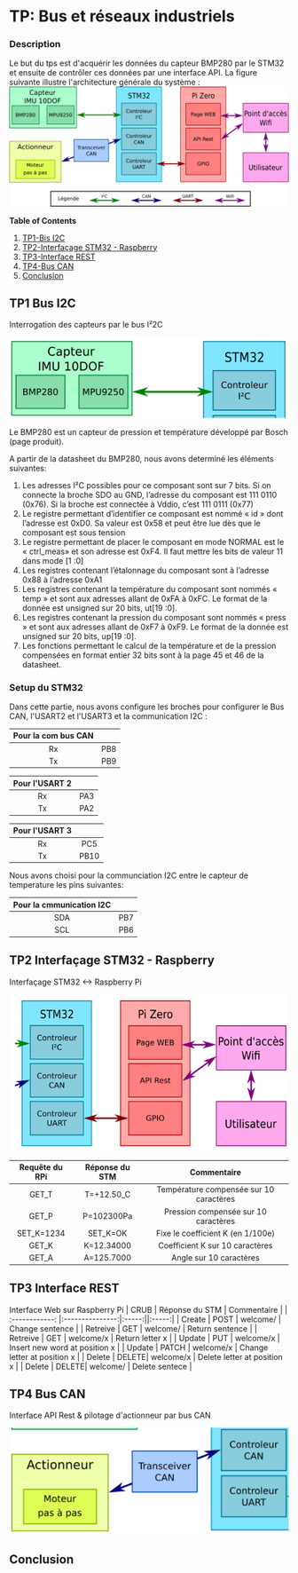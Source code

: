 # TP:  Bus et réseaux industriels
### Description
Le but du tps est d'acquérir les données du capteur BMP280 par le STM32 et ensuite de contrôler ces données par une interface API.
La figure suivante illustre l'architecture générale du système :
![Structure du projet](/img/TP_complet.png "Structure du projet")



**Table of Contents**
1. [TP1-Bis I2C](https://github.com/JuanYule/TP_Bus_et_reseaux/blob/main/README.md#tp1-bus-i2c)
2. [TP2-Interfaçage STM32 - Raspberry](https://github.com/JuanYule/TP_Bus_et_reseaux/blob/main/README.md#tp2-interfaçage-stm32---raspberry)
3. [TP3-Interface REST](https://github.com/JuanYule/TP_Bus_et_reseaux/blob/main/README.md#tp3-interface-rest)
4. [TP4-Bus CAN](https://github.com/JuanYule/TP_Bus_et_reseaux/blob/main/README.md#tp4-bus-can)
5. [Conclusion](https://github.com/JuanYule/TP_Bus_et_reseaux/blob/main/README.md#conclusion)

## TP1 Bus I2C
Interrogation des capteurs par le bus I²2C

![architecture_TP1](/img/architecture_TP1.png "Architecture TP1")

 Le BMP280 est un capteur de pression et température développé par Bosch (page produit).

 A partir de la datasheet du BMP280, nous avons determiné les éléments suivantes:
 1. Les adresses I²C possibles pour ce composant sont sur 7 bits. Si on connecte la broche SDO au GND, l’adresse du composant est 111 0110 (0x76). Si la broche est connectée à Vddio, c’est 111 0111 (0x77)
 2. Le registre permettant d’identifier ce composant est nommé « id » dont l’adresse est 0xD0. Sa valeur est 0x58 et peut être lue dès que le composant est sous tension 
 3. Le registre permettant de placer le composant en mode NORMAL est le « ctrl_meas» et son adresse est 0xF4. Il faut mettre les bits de valeur 11 dans mode [1 :0]
 4. Les registres contenant l’étalonnage du composant sont à l’adresse 0x88 à l’adresse 0xA1
 5. Les registres contenant la température du composant sont nommés « temp » et sont aux adresses allant de 0xFA à 0xFC. Le format de la donnée est unsigned sur 20 bits, ut[19 :0].
 6. Les registres contenant la pression du composant sont nommés « press » et sont aux adresses allant de 0xF7 à 0xF9. Le format de la donnée est unsigned sur 20 bits, up[19 :0].
 7. Les fonctions permettant le calcul de la température et de la pression compensées en format entier 32 bits sont à la page 45 et 46 de la datasheet.

 ### Setup du STM32

Dans cette partie, nous avons configure les broches pour configurer le Bus CAN, l'USART2 et l'USART3 et la communication I2C :

|Pour la com bus CAN||
| :------------: |:---------------:|
| Rx | PB8 |
| Tx | PB9 |

|Pour l'USART 2||
| :------------: |:---------------:|
| Rx | PA3 |
| Tx | PA2 |

|Pour l'USART 3||
| :------------: |:---------------:|
| Rx | PC5 |
| Tx | PB10 |

Nous avons choisi pour la communciation I2C entre le capteur de temperature les pins suivantes:

|Pour la cmmunication I2C||
| :------------: |:---------------:|
| SDA | PB7 |
| SCL | PB6 |


## TP2 Interfaçage STM32 - Raspberry
Interfaçage STM32 <-> Raspberry Pi

![architecture_TP2](/img/architecture_TP2.png "Architecture TP2")

|   Requête du RPi     |   Réponse du STM    | Commentaire |
| :------------: |:---------------:| :-----:|
| GET_T      | T=+12.50_C | Température compensée sur 10 caractères    |
| GET_P      | P=102300Pa |   Pression compensée sur 10 caractères     |
| SET_K=1234 | SET_K=OK   |    Fixe le coefficient K (en 1/100e)       |
| GET_K      | K=12.34000 |   Coefficient K sur 10 caractères          |
| GET_A      | A=125.7000 |    Angle sur 10 caractères                 |

## TP3 Interface REST
Interface Web sur Raspberry Pi
|   CRUB     |   Réponse du STM    | Commentaire |
| :------------: |:---------------:|:-----:||:-----:|
| Create   | POST  | welcome/  | Change sentence |
| Retreive | GET   | welcome/  | Return sentence |
| Retreive | GET   | welcome/x | Return letter x |
| Update   | PUT   | welcome/x | Insert new word at position x |
| Update   | PATCH | welcome/x | Change letter at position x |
| Delete   | DELETE| welcome/x | Delete letter at position x |
| Delete   | DELETE| welcome/  | Delete sentece |

## TP4 Bus CAN
Interface API Rest & pilotage d'actionneur par bus CAN

![architecture_TP4](/img/architecture_TP4.png "Architecture TP4")

## Conclusion